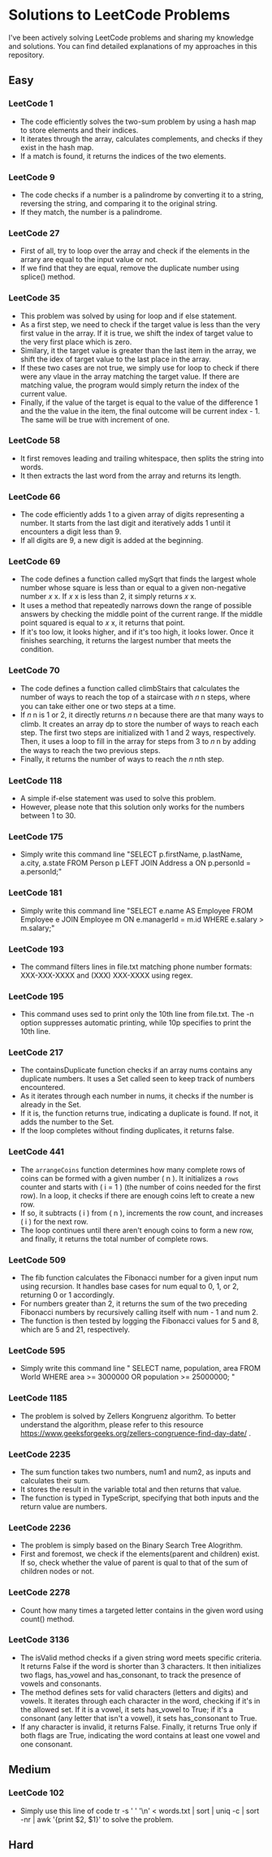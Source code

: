 # Solutions to LeetCode Problems
I've been actively solving LeetCode problems and sharing my knowledge and solutions. You can find detailed explanations of my approaches in this repository.
## Easy
### LeetCode 1
- The code efficiently solves the two-sum problem by using a hash map to store elements and their indices.
-  It iterates through the array, calculates complements, and checks if they exist in the hash map.
-  If a match is found, it returns the indices of the two elements.

### LeetCode 9
- The code checks if a number is a palindrome by converting it to a string, reversing the string, and comparing it to the original string.
- If they match, the number is a palindrome.   


### LeetCode 27
- First of all, try to loop over the array and check if the elements in the arrary are equal to the input value or not. 
- If we find that they are equal, remove the duplicate number using splice() method.

### LeetCode 35
- This problem was solved by using for loop and if else statement.
- As a first step, we need to check if the target value is less than the very first value in the array. If it is true, we shift the index of target value to the very first place which is zero. 
- Similary, it the target value is greater than the last item in the array, we shift the idex of target value to the last place in the array. 
- If these two cases are not true, we simply use for loop to check if there were any vlaue in the array matching the target value. If there are matching value, the program would simply return the index of the current value. 
- Finally, if the value of the target is equal to the value of the difference 1 and the the value in the item, 
the final outcome will be current index - 1. The same will be true with increment of one.

### LeetCode 58
- It first removes leading and trailing whitespace, then splits the string into words.
- It then extracts the last word from the array and returns its length.

### LeetCode 66
- The code efficiently adds 1 to a given array of digits representing a number. It starts from the last digit and iteratively adds 1 until it encounters a digit less than 9.
- If all digits are 9, a new digit is added at the beginning.

### LeetCode 69
- The code defines a function called mySqrt that finds the largest whole number whose square is less than or equal to a given non-negative number 
𝑥
x. If 
𝑥
x is less than 2, it simply returns 
𝑥
x.
- It uses a method that repeatedly narrows down the range of possible answers by checking the middle point of the current range. If the middle point squared is equal to 
𝑥
x, it returns that point.
- If it's too low, it looks higher, and if it's too high, it looks lower. Once it finishes searching, it returns the largest number that meets the condition.

### LeetCode 70

- The code defines a function called climbStairs that calculates the number of ways to reach the top of a staircase with 
𝑛
n steps, where you can take either one or two steps at a time.
- If 
𝑛
n is 1 or 2, it directly returns 
𝑛
n because there are that many ways to climb. It creates an array dp to store the number of ways to reach each step. The first two steps are initialized with 1 and 2 ways, respectively. Then, it uses a loop to fill in the array for steps from 3 to 
𝑛
n by adding the ways to reach the two previous steps.
- Finally, it returns the number of ways to reach the 
𝑛
nth step.

### LeetCode 118
- A simple if-else statement was used to solve this problem.
- However, please note that this solution only works for the numbers between 1 to 30.
### LeetCode 175
- Simply write this command line "SELECT p.firstName, p.lastName, a.city, a.state FROM Person p LEFT JOIN Address a ON p.personId = a.personId;"

### LeetCode 181
- Simply write this command line "SELECT e.name AS Employee
FROM Employee e JOIN Employee m ON e.managerId = m.id WHERE e.salary > m.salary;"
### LeetCode 193
- The command filters lines in file.txt matching phone number formats: XXX-XXX-XXXX and (XXX) XXX-XXXX using regex.
### LeetCode 195
- This command uses sed to print only the 10th line from file.txt. The -n option suppresses automatic printing, while 10p specifies to print the 10th line.
### LeetCode 217

- The containsDuplicate function checks if an array nums contains any duplicate numbers. It uses a Set called seen to keep track of numbers encountered.
-  As it iterates through each number in nums, it checks if the number is already in the Set.
-   If it is, the function returns true, indicating a duplicate is found. If not, it adds the number to the Set.
-   If the loop completes without finding duplicates, it returns false.
### LeetCode 441

- The `arrangeCoins` function determines how many complete rows of coins can be formed with a given number \( n \). It initializes a `rows` counter and starts with \( i = 1 \) (the number of coins needed for the first row). In a loop, it checks if there are enough coins left to create a new row.
- If so, it subtracts \( i \) from \( n \), increments the row count, and increases \( i \) for the next row.
- The loop continues until there aren't enough coins to form a new row, and finally, it returns the total number of complete rows.

### LeetCode 509
- The fib function calculates the Fibonacci number for a given input num using recursion. It handles base cases for num equal to 0, 1, or 2, returning 0 or 1 accordingly.
- For numbers greater than 2, it returns the sum of the two preceding Fibonacci numbers by recursively calling itself with num - 1 and num 2.
- The function is then tested by logging the Fibonacci values for 5 and 8, which are 5 and 21, respectively.

### LeetCode 595

- Simply write this command line " SELECT name, population, area FROM World WHERE area >= 3000000 OR population >=  25000000; "
### LeetCode 1185

- The problem is solved by Zellers Kongruenz algorithm. To better understand the algorithm, please refer to this resource https://www.geeksforgeeks.org/zellers-congruence-find-day-date/ .

### LeetCode 2235
- The sum function takes two numbers, num1 and num2, as inputs and calculates their sum.
- It stores the result in the variable total and then returns that value.
- The function is typed in TypeScript, specifying that both inputs and the return value are numbers.
### LeetCode 2236


- The problem is simply based on the Binary Search Tree Alogrithm.
- First and foremost, we check if the elements(parent and children) exist. If so, check whether the value of parent is qual to that of the sum of children nodes or not.

### LeetCode 2278

- Count how many times a targeted letter contains in the given word using count() method.
  
### LeetCode 3136

- The isValid method checks if a given string word meets specific criteria. It returns False if the word is shorter than 3 characters. It then initializes two flags, has_vowel and has_consonant, to track the presence of vowels and consonants.
-  The method defines sets for valid characters (letters and digits) and vowels. It iterates through each character in the word, checking if it's in the allowed set. If it is a vowel, it sets has_vowel to True; if it's a consonant (any letter that isn't a vowel), it sets has_consonant to True.
-  If any character is invalid, it returns False. Finally, it returns True only if both flags are True, indicating the word contains at least one vowel and one consonant.
## Medium

### LeetCode 102

- Simply use this line of code tr -s ' ' '\n' < words.txt | sort | uniq -c | sort -nr | awk '{print $2, $1}' to solve the problem.
## Hard
